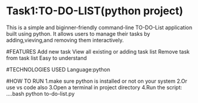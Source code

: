 # Task1:TO-DO-LIST(python project)

This is a simple and biginner-friendly command-line TO-DO-List application built using python.
It allows users to manage their tasks by adding,vieving,and removing them interactively.

#FEATURES
Add new task
View all existing or adding task list
Remove task from task list
Easy to understand

#TECHNOLOGIES USED
Language:python

#HOW TO RUN
1.make sure python is installed or not on your system
2.Or use vs code also
3.Open a terminal in project directory
4.Run the script:
....bash
python to-do-list.py 
